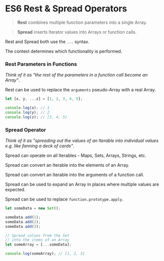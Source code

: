 # ES6 Rest & Spread Operators

> **Rest** combines multiple function parameters into a single Array.

> **Spread** inserts Iterator values into Arrays or function calls.

Rest and Spread both use the `...` syntax.

The context determines which functionality is performed.


### Rest Parameters in Functions

*Think of it as "the rest of the parameters in a function call become an Array"*.

Rest can be used to replace the `arguments` pseudo-Array with a real Array.

```js
let [x, y, ...z] = [1, 2, 3, 4, 5];

console.log(x); // 1
console.log(y); // 2
console.log(z); // [3, 4, 5]
```


### Spread Operator

*Think of it as "spreading out the values of an Iterable into individual values e.g. like fanning a deck of cards"*.

Spread can operate on all Iterables - Maps, Sets, Arrays, Strings, etc.

Spread can convert an Iterable into the elements of an Array.

Spread can convert an Iterable into the arguments of a function call.

Spread can be used to expand an Array in places where multiple values are expected.

Spread can be used to replace `function.prototype.apply`.

```js
let someData = new Set();

someData.add(1);
someData.add(2);
someData.add(3);

// Spread values from the Set
// into the items of an Array
let someArray = [...someData];

console.log(someArray); // [1, 2, 3]
```
